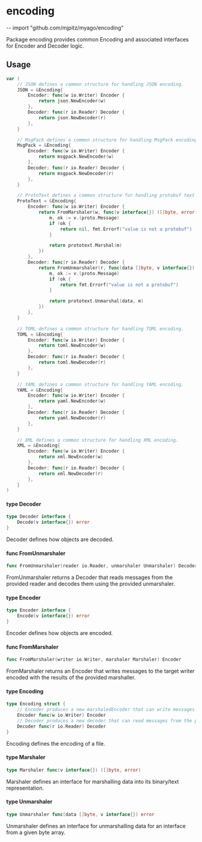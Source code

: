 # encoding
--
    import "github.com/mjpitz/myago/encoding"

Package encoding provides common Encoding and associated interfaces for Encoder
and Decoder logic.

## Usage

```go
var (
	// JSON defines a common structure for handling JSON encoding.
	JSON = &Encoding{
		Encoder: func(w io.Writer) Encoder {
			return json.NewEncoder(w)
		},
		Decoder: func(r io.Reader) Decoder {
			return json.NewDecoder(r)
		},
	}

	// MsgPack defines a common structure for handling MsgPack encoding.
	MsgPack = &Encoding{
		Encoder: func(w io.Writer) Encoder {
			return msgpack.NewEncoder(w)
		},
		Decoder: func(r io.Reader) Decoder {
			return msgpack.NewDecoder(r)
		},
	}

	// ProtoText defines a common structure for handling protobuf text encoding.
	ProtoText = &Encoding{
		Encoder: func(w io.Writer) Encoder {
			return FromMarshaler(w, func(v interface{}) ([]byte, error) {
				m, ok := v.(proto.Message)
				if !ok {
					return nil, fmt.Errorf("value is not a protobuf")
				}

				return prototext.Marshal(m)
			})
		},
		Decoder: func(r io.Reader) Decoder {
			return FromUnmarshaler(r, func(data []byte, v interface{}) error {
				m, ok := v.(proto.Message)
				if !ok {
					return fmt.Errorf("value is not a protobuf")
				}

				return prototext.Unmarshal(data, m)
			})
		},
	}

	// TOML defines a common structure for handling TOML encoding.
	TOML = &Encoding{
		Encoder: func(w io.Writer) Encoder {
			return toml.NewEncoder(w)
		},
		Decoder: func(r io.Reader) Decoder {
			return toml.NewDecoder(r)
		},
	}

	// YAML defines a common structure for handling YAML encoding.
	YAML = &Encoding{
		Encoder: func(w io.Writer) Encoder {
			return yaml.NewEncoder(w)
		},
		Decoder: func(r io.Reader) Decoder {
			return yaml.NewDecoder(r)
		},
	}

	// XML defines a common structure for handling XML encoding.
	XML = &Encoding{
		Encoder: func(w io.Writer) Encoder {
			return xml.NewEncoder(w)
		},
		Decoder: func(r io.Reader) Decoder {
			return xml.NewDecoder(r)
		},
	}
)
```

#### type Decoder

```go
type Decoder interface {
	Decode(v interface{}) error
}
```

Decoder defines how objects are decoded.

#### func  FromUnmarshaler

```go
func FromUnmarshaler(reader io.Reader, unmarshaler Unmarshaler) Decoder
```
FromUnmarshaler returns a Decoder that reads messages from the provided reader
and decodes them using the provided unmarshaler.

#### type Encoder

```go
type Encoder interface {
	Encode(v interface{}) error
}
```

Encoder defines how objects are encoded.

#### func  FromMarshaler

```go
func FromMarshaler(writer io.Writer, marshaler Marshaler) Encoder
```
FromMarshaler returns an Encoder that writes messages to the target writer
encoded with the results of the provided marshaller.

#### type Encoding

```go
type Encoding struct {
	// Encoder produces a new marshaledEncoder that can write messages to the provided io.Writer.
	Encoder func(w io.Writer) Encoder
	// Decoder produces a new decoder that can read messages from the provided io.Reader.
	Decoder func(r io.Reader) Decoder
}
```

Encoding defines the encoding of a file.

#### type Marshaler

```go
type Marshaler func(v interface{}) ([]byte, error)
```

Marshaler defines an interface for marshalling data into its binary/text
representation.

#### type Unmarshaler

```go
type Unmarshaler func(data []byte, v interface{}) error
```

Unmarshaler defines an interface for unmarshalling data for an interface from a
given byte array.
